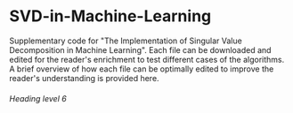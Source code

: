 # SVD-in-Machine-Learning

Supplementary code for "The Implementation of Singular Value Decomposition in Machine Learning". Each file can be downloaded and edited for the reader's enrichment to test different cases of the algorithms. A brief overview of how each file can be optimally edited to improve the reader's understanding is provided here. 

###### Heading level 6
